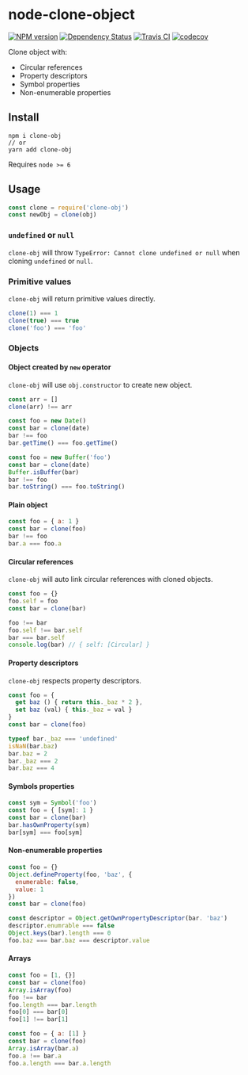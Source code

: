 # node-clone-object

[![NPM version][npm-image]][npm-url] [![Dependency Status][daviddm-image]][daviddm-url] [![Travis CI][travis-image]][travis-url] [![codecov][codecov-image]][codecov-url]

Clone object with:

- Circular references
- Property descriptors
- Symbol properties
- Non-enumerable properties

## Install

```
npm i clone-obj
// or
yarn add clone-obj
```

Requires `node >= 6`

## Usage

```js
const clone = require('clone-obj')
const newObj = clone(obj)
```

### `undefined` or `null`

`clone-obj` will throw `TypeError: Cannot clone undefined or null` when cloning `undefined` or `null`.

### Primitive values

`clone-obj` will return primitive values directly.

```js
clone(1) === 1
clone(true) === true
clone('foo') === 'foo'
```

### Objects

#### Object created by `new` operator

`clone-obj` will use `obj.constructor` to create new object.

```js
const arr = []
clone(arr) !== arr

const foo = new Date()
const bar = clone(date)
bar !== foo
bar.getTime() === foo.getTime()

const foo = new Buffer('foo')
const bar = clone(date)
Buffer.isBuffer(bar)
bar !== foo
bar.toString() === foo.toString()
```

#### Plain object

```js
const foo = { a: 1 }
const bar = clone(foo)
bar !== foo
bar.a === foo.a
```

#### Circular references

`clone-obj` will auto link circular references with cloned objects.

```js
const foo = {}
foo.self = foo
const bar = clone(bar)

foo !== bar
foo.self !== bar.self
bar === bar.self
console.log(bar) // { self: [Circular] }
```

#### Property descriptors

`clone-obj` respects property descriptors.

```js
const foo = {
  get baz () { return this._baz * 2 },
  set baz (val) { this._baz = val }
}
const bar = clone(foo)

typeof bar._baz === 'undefined'
isNaN(bar.baz)
bar.baz = 2
bar._baz === 2
bar.baz === 4
```

#### Symbols properties

```js
const sym = Symbol('foo')
const foo = { [sym]: 1 }
const bar = clone(bar)
bar.hasOwnProperty(sym)
bar[sym] === foo[sym]
```

#### Non-enumerable properties

```js
const foo = {}
Object.defineProperty(foo, 'baz', {
  enumerable: false,
  value: 1
})
const bar = clone(foo)

const descriptor = Object.getOwnPropertyDescriptor(bar. 'baz')
descriptor.enumrable === false
Object.keys(bar).length === 0
foo.baz === bar.baz === descriptor.value
```

#### Arrays

```js
const foo = [1, {}]
const bar = clone(foo)
Array.isArray(foo)
foo !== bar
foo.length === bar.length
foo[0] === bar[0]
foo[1] !== bar[1]

const foo = { a: [1] }
const bar = clone(foo)
Array.isArray(bar.a)
foo.a !== bar.a
foo.a.length === bar.a.length
```

[npm-url]: https://npmjs.org/package/clone-obj
[npm-image]: http://img.shields.io/npm/v/clone-obj.svg?style=flat-square
[daviddm-url]: https://david-dm.org/chrisyip/node-clone-object
[daviddm-image]: http://img.shields.io/david/chrisyip/node-clone-object.svg?style=flat-square
[travis-url]: https://travis-ci.org/chrisyip/node-clone-object
[travis-image]: http://img.shields.io/travis/chrisyip/node-clone-object.svg?style=flat-square
[codecov-url]: https://codecov.io/gh/chrisyip/node-clone-object
[codecov-image]: https://img.shields.io/codecov/c/github/chrisyip/node-clone-object.svg?style=flat-square
